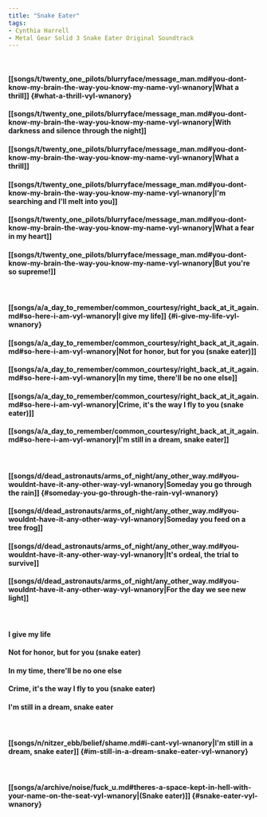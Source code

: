 ```yaml
---
title: "Snake Eater"
tags:
- Cynthia Harrell
- Metal Gear Solid 3 Snake Eater Original Soundtrack
---
```

&nbsp;
#### [[songs/t/twenty_one_pilots/blurryface/message_man.md#you-dont-know-my-brain-the-way-you-know-my-name-vyl-wnanory|What a thrill]] {#what-a-thrill-vyl-wnanory}
#### [[songs/t/twenty_one_pilots/blurryface/message_man.md#you-dont-know-my-brain-the-way-you-know-my-name-vyl-wnanory|With darkness and silence through the night]]
#### [[songs/t/twenty_one_pilots/blurryface/message_man.md#you-dont-know-my-brain-the-way-you-know-my-name-vyl-wnanory|What a thrill]]
#### [[songs/t/twenty_one_pilots/blurryface/message_man.md#you-dont-know-my-brain-the-way-you-know-my-name-vyl-wnanory|I'm searching and I'll melt into you]]
#### [[songs/t/twenty_one_pilots/blurryface/message_man.md#you-dont-know-my-brain-the-way-you-know-my-name-vyl-wnanory|What a fear in my heart]]
#### [[songs/t/twenty_one_pilots/blurryface/message_man.md#you-dont-know-my-brain-the-way-you-know-my-name-vyl-wnanory|But you're so supreme!]]
&nbsp;
#### [[songs/a/a_day_to_remember/common_courtesy/right_back_at_it_again.md#so-here-i-am-vyl-wnanory|I give my life]] {#i-give-my-life-vyl-wnanory}
#### [[songs/a/a_day_to_remember/common_courtesy/right_back_at_it_again.md#so-here-i-am-vyl-wnanory|Not for honor, but for you (snake eater)]]
#### [[songs/a/a_day_to_remember/common_courtesy/right_back_at_it_again.md#so-here-i-am-vyl-wnanory|In my time, there'll be no one else]]
#### [[songs/a/a_day_to_remember/common_courtesy/right_back_at_it_again.md#so-here-i-am-vyl-wnanory|Crime, it's the way I fly to you (snake eater)]]
#### [[songs/a/a_day_to_remember/common_courtesy/right_back_at_it_again.md#so-here-i-am-vyl-wnanory|I'm still in a dream, snake eater]]
&nbsp;
#### [[songs/d/dead_astronauts/arms_of_night/any_other_way.md#you-wouldnt-have-it-any-other-way-vyl-wnanory|Someday you go through the rain]] {#someday-you-go-through-the-rain-vyl-wnanory}
#### [[songs/d/dead_astronauts/arms_of_night/any_other_way.md#you-wouldnt-have-it-any-other-way-vyl-wnanory|Someday you feed on a tree frog]]
#### [[songs/d/dead_astronauts/arms_of_night/any_other_way.md#you-wouldnt-have-it-any-other-way-vyl-wnanory|It's ordeal, the trial to survive]]
#### [[songs/d/dead_astronauts/arms_of_night/any_other_way.md#you-wouldnt-have-it-any-other-way-vyl-wnanory|For the day we see new light]]
&nbsp;
#### I give my life
#### Not for honor, but for you (snake eater)
#### In my time, there'll be no one else
#### Crime, it's the way I fly to you (snake eater)
#### I'm still in a dream, snake eater
&nbsp;
#### [[songs/n/nitzer_ebb/belief/shame.md#i-cant-vyl-wnanory|I'm still in a dream, snake eater]] {#im-still-in-a-dream-snake-eater-vyl-wnanory}
&nbsp;
#### [[songs/a/archive/noise/fuck_u.md#theres-a-space-kept-in-hell-with-your-name-on-the-seat-vyl-wnanory|(Snake eater)]] {#snake-eater-vyl-wnanory}
